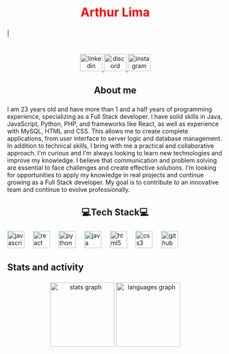 <br clear="both">

<h1 align="center" style="color: red;">Arthur Lima</h1>

###

<p align="left">
  <span id="typed-text"></span><span id="cursor">|</span>
</p>

###

<br clear="both">

<div align="center" style="color: red;">
  <a href="https://www.linkedin.com/in/arthur-lima-1439032bb?utm_source=share&utm_campaign=share_via&utm_content=profile&utm_medium=android_app" target="_blank">
    <img src="https://raw.githubusercontent.com/maurodesouza/profile-readme-generator/master/src/assets/icons/social/linkedin/default.svg" width="52" height="40" alt="linkedin logo"  />
  </a>
  <a href="Musashi#7660" target="_blank">
    <img src="https://raw.githubusercontent.com/maurodesouza/profile-readme-generator/master/src/assets/icons/social/discord/default.svg" width="52" height="40" alt="discord logo"  />
  </a>
  <a href="https://www.instagram.com/tutyynn?igsh=azBxMWJsMTNuZmh0" target="_blank">
    <img src="https://raw.githubusercontent.com/maurodesouza/profile-readme-generator/master/src/assets/icons/social/instagram/default.svg" width="52" height="40" alt="instagram logo"  />
  </a>
</div>

###

<h2 align="center">About me</h2>

###

<p align="left">I am 23 years old and have more than 1 and a half years of programming experience, specializing as a Full Stack developer. I have solid skills in Java, JavaScript, Python, PHP, and frameworks like React, as well as experience with MySQL, HTML and CSS. This allows me to create complete applications, from user interface to server logic and database management. In addition to technical skills, I bring with me a practical and collaborative approach. I'm curious and I'm always looking to learn new technologies and improve my knowledge. I believe that communication and problem solving are essential to face challenges and create effective solutions. I'm looking for opportunities to apply my knowledge in real projects and continue growing as a Full Stack developer. My goal is to contribute to an innovative team and continue to evolve professionally.</p>

###

<h2 align="center">💻Tech Stack💻</h2>

###

<div align="left">
  <img src="https://cdn.jsdelivr.net/gh/devicons/devicon/icons/javascript/javascript-original.svg" height="40" alt="javascript logo"  />
  <img width="12" />
  <img src="https://cdn.jsdelivr.net/gh/devicons/devicon/icons/react/react-original.svg" height="40" alt="react logo"  />
  <img width="12" />
  <img src="https://cdn.jsdelivr.net/gh/devicons/devicon/icons/python/python-original.svg" height="40" alt="python logo"  />
  <img width="12" />
  <img src="https://cdn.jsdelivr.net/gh/devicons/devicon/icons/java/java-original.svg" height="40" alt="java logo"  />
  <img width="12" />
  <img src="https://cdn.jsdelivr.net/gh/devicons/devicon/icons/html5/html5-original.svg" height="40" alt="html5 logo"  />
  <img width="12" />
  <img src="https://cdn.jsdelivr.net/gh/devicons/devicon/icons/css3/css3-original.svg" height="40" alt="css3 logo"  />
  <img width="12" />
  <img src="https://cdn.jsdelivr.net/gh/devicons/devicon/icons/github/github-original.svg" height="40" alt="github logo"  />
</div>

###

<h2 align="left">Stats and activity</h2>

###

<div align="center">
  <img src="https://github-readme-stats.vercel.app/api?username=Mushaa1&hide_title=false&hide_rank=false&show_icons=true&include_all_commits=true&count_private=true&disable_animations=false&locale=en&hide_border=false&order=1" height="150" alt="stats graph"  />
  <img src="https://github-readme-stats.vercel.app/api/top-langs?username=Mushaa1&locale=en&hide_title=false&layout=compact&card_width=320&langs_count=6&hide_border=false&order=2&custom_title=Most%20used%20languages" height="150" alt="languages graph"  />
</div>

###

<br clear="both">

